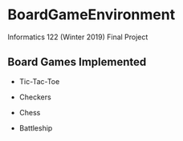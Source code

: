 # BoardGameEnvironment
Informatics 122 (Winter 2019) Final Project

## Board Games Implemented

- Tic-Tac-Toe

- Checkers

- Chess

- Battleship
